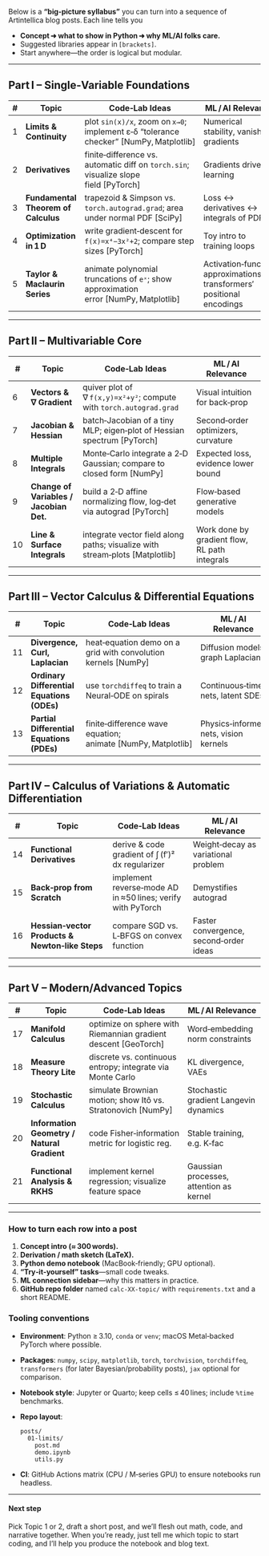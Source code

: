 Below is a **“big‑picture syllabus”** you can turn into a sequence of
Artintellica blog posts. Each line tells you

- **Concept ➜ what to show in Python ➜ why ML/AI folks care.**
- Suggested libraries appear in `[brackets]`.
- Start anywhere—the order is logical but modular.

---

## Part I – Single‑Variable Foundations

| #   | Topic                               | Code‑Lab Ideas                                                                         | ML / AI Relevance                                                      |
| --- | ----------------------------------- | -------------------------------------------------------------------------------------- | ---------------------------------------------------------------------- |
| 1   | **Limits & Continuity**             | plot `sin(x)/x`, zoom on `x→0`; implement ε‑δ “tolerance checker” \[NumPy, Matplotlib] | Numerical stability, vanishing gradients                               |
| 2   | **Derivatives**                     | finite‑difference vs. automatic diff on `torch.sin`; visualize slope field \[PyTorch]  | Gradients drive learning                                               |
| 3   | **Fundamental Theorem of Calculus** | trapezoid & Simpson vs. `torch.autograd.grad`; area under normal PDF \[SciPy]          | Loss ↔ derivatives ↔ integrals of PDFs                               |
| 4   | **Optimization in 1 D**             | write gradient‑descent for `f(x)=x⁴−3x²+2`; compare step sizes \[PyTorch]              | Toy intro to training loops                                            |
| 5   | **Taylor & Maclaurin Series**       | animate polynomial truncations of `eˣ`; show approximation error \[NumPy, Matplotlib]  | Activation‑function approximations, transformers′ positional encodings |

---

## Part II – Multivariable Core

| #   | Topic                                   | Code‑Lab Ideas                                                                | ML / AI Relevance                             |
| --- | --------------------------------------- | ----------------------------------------------------------------------------- | --------------------------------------------- |
| 6   | **Vectors & ∇ Gradient**                | quiver plot of ∇ `f(x,y)=x²+y²`; compute with `torch.autograd.grad`           | Visual intuition for back‑prop                |
| 7   | **Jacobian & Hessian**                  | batch‑Jacobian of a tiny MLP; eigen‑plot of Hessian spectrum \[PyTorch]       | Second‑order optimizers, curvature            |
| 8   | **Multiple Integrals**                  | Monte‑Carlo integrate a 2‑D Gaussian; compare to closed form \[NumPy]         | Expected loss, evidence lower bound           |
| 9   | **Change of Variables / Jacobian Det.** | build a 2‑D affine normalizing flow, log‑det via autograd \[PyTorch]          | Flow‑based generative models                  |
| 10  | **Line & Surface Integrals**            | integrate vector field along paths; visualize with stream‑plots \[Matplotlib] | Work done by gradient flow, RL path integrals |

---

## Part III – Vector Calculus & Differential Equations

| #   | Topic                                      | Code‑Lab Ideas                                                 | ML / AI Relevance                     |
| --- | ------------------------------------------ | -------------------------------------------------------------- | ------------------------------------- |
| 11  | **Divergence, Curl, Laplacian**            | heat‑equation demo on a grid with convolution kernels \[NumPy] | Diffusion models, graph Laplacians    |
| 12  | **Ordinary Differential Equations (ODEs)** | use `torchdiffeq` to train a Neural‑ODE on spirals             | Continuous‑time nets, latent SDEs     |
| 13  | **Partial Differential Equations (PDEs)**  | finite‑difference wave equation; animate \[NumPy, Matplotlib]  | Physics‑informed nets, vision kernels |

---

## Part IV – Calculus of Variations & Automatic Differentiation

| #   | Topic                                           | Code‑Lab Ideas                                              | ML / AI Relevance                      |
| --- | ----------------------------------------------- | ----------------------------------------------------------- | -------------------------------------- |
| 14  | **Functional Derivatives**                      | derive & code gradient of ∫ (f′)² dx regularizer            | Weight‑decay as variational problem    |
| 15  | **Back‑prop from Scratch**                      | implement reverse‑mode AD in ≈50 lines; verify with PyTorch | Demystifies autograd                   |
| 16  | **Hessian‑vector Products & Newton‑like Steps** | compare SGD vs. L‑BFGS on convex function                   | Faster convergence, second‑order ideas |

---

## Part V – Modern/Advanced Topics

| #   | Topic                                       | Code‑Lab Ideas                                                  | ML / AI Relevance                       |
| --- | ------------------------------------------- | --------------------------------------------------------------- | --------------------------------------- |
| 17  | **Manifold Calculus**                       | optimize on sphere with Riemannian gradient descent \[GeoTorch] | Word‑embedding norm constraints         |
| 18  | **Measure Theory Lite**                     | discrete vs. continuous entropy; integrate via Monte Carlo      | KL divergence, VAEs                     |
| 19  | **Stochastic Calculus**                     | simulate Brownian motion; show Itô vs. Stratonovich \[NumPy]    | Stochastic gradient Langevin dynamics   |
| 20  | **Information Geometry / Natural Gradient** | code Fisher‑information metric for logistic reg.                | Stable training, e.g. K‑fac             |
| 21  | **Functional Analysis & RKHS**              | implement kernel regression; visualize feature space            | Gaussian processes, attention as kernel |

---

### How to turn each row into a post

1. **Concept intro (≈ 300 words).**
2. **Derivation / math sketch (LaTeX).**
3. **Python demo notebook** (MacBook‑friendly; GPU optional).
4. **“Try‑it‑yourself” tasks**—small code tweaks.
5. **ML connection sidebar**—why this matters in practice.
6. **GitHub repo folder** named `calc-XX-topic/` with `requirements.txt` and a
   short README.

### Tooling conventions

- **Environment**: Python ≥ 3.10, `conda` or `venv`; macOS Metal‐backed PyTorch
  where possible.
- **Packages**: `numpy`, `scipy`, `matplotlib`, `torch`, `torchvision`,
  `torchdiffeq`, `transformers` (for later Bayesian/probability posts), `jax`
  optional for comparison.
- **Notebook style**: Jupyter or Quarto; keep cells ≤ 40 lines; include `%time`
  benchmarks.
- **Repo layout**:

  ```
  posts/
    01-limits/
      post.md
      demo.ipynb
      utils.py
  ```

- **CI**: GitHub Actions matrix (CPU / M‑series GPU) to ensure notebooks run
  headless.

---

#### Next step

Pick Topic 1 or 2, draft a short post, and we’ll flesh out math, code, and
narrative together. When you’re ready, just tell me which topic to start coding,
and I’ll help you produce the notebook and blog text.
